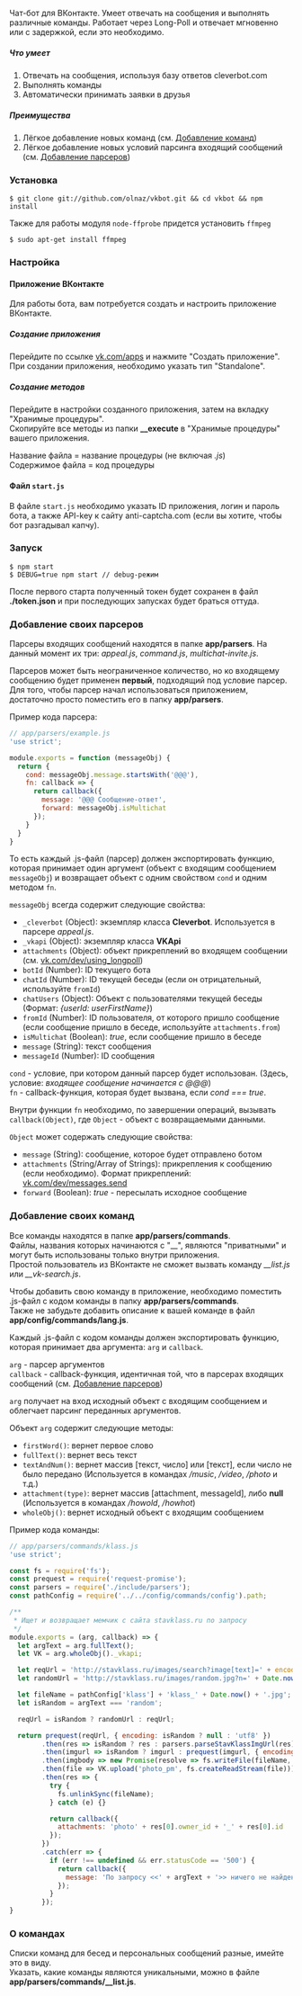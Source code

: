 Чат-бот для ВКонтакте. Умеет отвечать на сообщения и выполнять различные команды.
Работает через Long-Poll и отвечает мгновенно или с задержкой, если это необходимо.

##### Что умеет
1. Отвечать на сообщения, используя базу ответов cleverbot.com
2. Выполнять команды
3. Автоматически принимать заявки в друзья

##### Преимущества
1. Лёгкое добавление новых команд (см. [Добавление команд](#Добавление-своих-команд))
2. Лёгкое добавление новых условий парсинга входящий сообщений (см. [Добавление парсеров](#Добавление-своих-парсеров))

### Установка
    $ git clone git://github.com/olnaz/vkbot.git && cd vkbot && npm install


Также для работы модуля `node-ffprobe` придется установить `ffmpeg`  

    $ sudo apt-get install ffmpeg

### Настройка


#### Приложение ВКонтакте
Для работы бота, вам потребуется создать и настроить приложение ВКонтакте.  

##### Создание приложения
Перейдите по ссылке [vk.com/apps](http://vk.com/apps) и нажмите "Создать приложение".  
При создании приложения, необходимо указать тип "Standalone".

##### Создание методов
Перейдите в настройки созданного приложения, затем на вкладку "Хранимые процедуры".  
Скопируйте все методы из папки **__execute** в "Хранимые процедуры" вашего приложения.  

Название файла = название процедуры (не включая _.js_)  
Содержимое файла = код процедуры


#### Файл `start.js`
В файле `start.js` необходимо указать ID приложения, логин и пароль бота, а также API-key к сайту anti-captcha.com (если вы хотите, чтобы бот разгадывал капчу).


### Запуск
    $ npm start
    $ DEBUG=true npm start // debug-режим
    

После первого старта полученный токен будет сохранен в файл **./token.json** и при последующих запусках будет браться оттуда.


### Добавление своих парсеров
Парсеры входящих сообщений находятся в папке **app/parsers**. На данный момент их три: _appeal.js_, _command.js_, _multichat-invite.js_.  

Парсеров может быть неограниченное количество, но ко входящему сообщению будет применен **первый**, подходящий под условие парсер.  
Для того, чтобы парсер начал использоваться приложением, достаточно просто поместить его в папку **app/parsers**.

Пример кода парсера:
```javascript
// app/parsers/example.js
'use strict';

module.exports = function (messageObj) {
  return {
    cond: messageObj.message.startsWith('@@@'), 
    fn: callback => {
      return callback({
        message: '@@@ Сообщение-ответ', 
        forward: messageObj.isMultichat
      });
    }
  }
}
```

То есть каждый .js-файл (парсер) должен экспортировать функцию, которая принимает один аргумент (объект с входящим сообщением `messageObj`) и возвращает объект с одним свойством `cond` и одним методом `fn`.

`messageObj` всегда содержит следующие свойства:
* `_cleverbot` (Object): экземпляр класса __Cleverbot__. Используется в парсере _appeal.js_.
* `_vkapi` (Object): экземпляр класса __VKApi__
* `attachments` (Object): объект прикреплений во входящем сообщении (см. [vk.com/dev/using_longpoll](http://vk.com/dev/using_longpoll))
* `botId` (Number): ID текущего бота
* `chatId` (Number): ID текущей беседы (если он отрицательный, используйте `fromId`)
* `chatUsers` (Object): Объект с пользователями текущей беседы (Формат: _{userId: userFirstName}_)
* `fromId` (Number): ID пользователя, от которого пришло сообщение (если сообщение пришло в беседе, используйте `attachments.from`)
* `isMultichat` (Boolean): _true_, если сообщение пришло в беседе
* `message` (String): текст сообщения
* `messageId` (Number): ID сообщения

`cond` - условие, при котором данный парсер будет использован. (Здесь, условие: _входящее сообщение начинается с @@@_)  
`fn` - callback-функция, которая будет вызвана, если _cond === true_.

Внутри функции `fn` необходимо, по завершении операций, вызывать `callback(Object)`, где `Object` - объект с возвращаемыми данными. 

`Object` может содержать следующие свойства:
* `message` (String): сообщение, которое будет отправлено ботом
* `attachments` (String/Array of Strings): прикрепления к сообщению (если необходимо). Формат прикреплений: [vk.com/dev/messages.send](https://vk.com/dev/messages.send)
* `forward` (Boolean): _true_ - пересылать исходное сообщение


### Добавление своих команд
Все команды находятся в папке **app/parsers/commands**.  
Файлы, названия которых начинаются с "__", являются "приватными" и могут быть использованы только внутри приложения.  
Простой пользователь из ВКонтакте не сможет вызвать команду *__list.js* или *__vk-search.js*.

Чтобы добавить свою команду в приложение, необходимо поместить .js-файл с кодом команды в папку **app/parsers/commands**.  
Также не забудьте добавить описание к вашей команде в файл **app/config/commands/lang.js**.

Каждый .js-файл с кодом команды должен экспортировать функцию, которая принимает два аргумента: `arg` и `callback`.  

`arg` - парсер аргументов  
`callback` - callback-функция, идентичная той, что в парсерах входящих сообщений (см. [Добавление парсеров](#Добавление-своих-парсеров))

`arg` получает на вход исходный объект с входящим сообщением и облегчает парсинг переданных аргументов. 

Объект `arg` содержит следующие методы:
* `firstWord()`: вернет первое слово
* `fullText()`: вернет весь текст
* `textAndNum()`: вернет массив [текст, число] или [текст], если число не было передано (Используется в командах _/music_, _/video_, _/photo_ и т.д.)
* `attachment(type)`: вернет массив [attachment, messageId], либо **null** (Используется в командах _/howold_, _/howhot_)
* `wholeObj()`: вернет исходный объект с входящим сообщением

Пример кода команды:
```javascript
// app/parsers/commands/klass.js
'use strict';

const fs = require('fs');
const prequest = require('request-promise');
const parsers = require('./include/parsers');
const pathConfig = require('../../config/commands/config').path;

/**
 * Ищет и возвращает мемчик с сайта stavklass.ru по запросу
 */
module.exports = (arg, callback) => {
  let argText = arg.fullText();
  let VK = arg.wholeObj()._vkapi;

  let reqUrl = 'http://stavklass.ru/images/search?image[text]=' + encodeURIComponent(argText);
  let randomUrl = 'http://stavklass.ru/images/random.jpg?n=' + Date.now();

  let fileName = pathConfig['klass'] + 'klass_' + Date.now() + '.jpg';
  let isRandom = argText === 'random';

  reqUrl = isRandom ? randomUrl : reqUrl;

  return prequest(reqUrl, { encoding: isRandom ? null : 'utf8' })
        .then(res => isRandom ? res : parsers.parseStavKlassImgUrl(res))
        .then(imgurl => isRandom ? imgurl : prequest(imgurl, { encoding: null }))
        .then(imgbody => new Promise(resolve => fs.writeFile(fileName, imgbody, () => resolve(fileName))))
        .then(file => VK.upload('photo_pm', fs.createReadStream(file)))
        .then(res => {
          try {
            fs.unlinkSync(fileName);
          } catch (e) {}

          return callback({
            attachments: 'photo' + res[0].owner_id + '_' + res[0].id
          });
        })
        .catch(err => {
          if (err !== undefined && err.statusCode == '500') {
            return callback({
              message: 'По запросу <<' + argText + '>> ничего не найдено.'
            });
          }
        });
}
```


### О командах
Списки команд для бесед и персональных сообщений разные, имейте это в виду.  
Указать, какие команды являются уникальными, можно в файле **app/parsers/commands/__list.js**.
